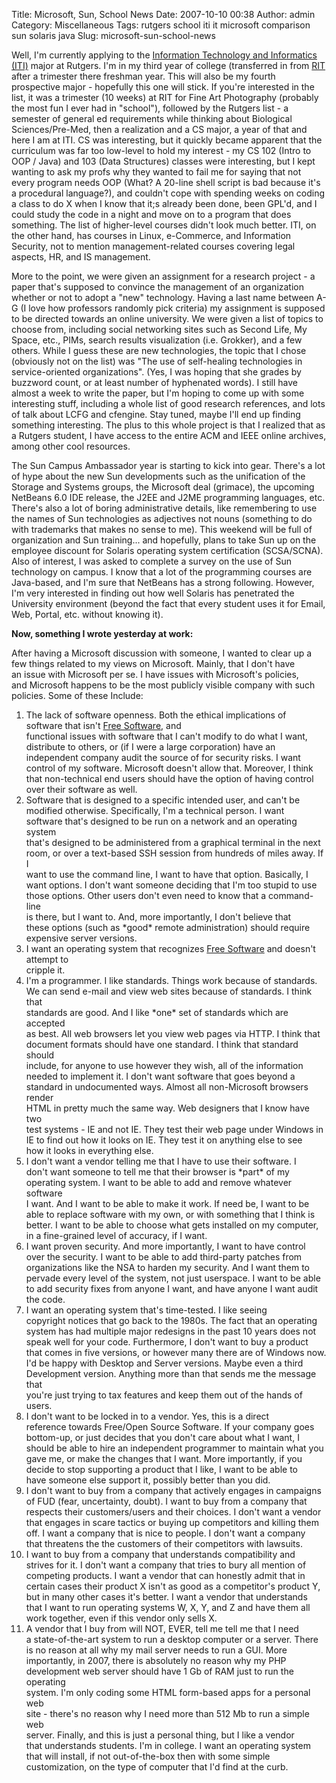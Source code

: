 Title: Microsoft, Sun, School News
Date: 2007-10-10 00:38
Author: admin
Category: Miscellaneous
Tags: rutgers school iti it microsoft comparison sun solaris java
Slug: microsoft-sun-school-news

Well, I'm currently applying to the [Information Technology and
Informatics (ITI)][] major at Rutgers. I'm in my third year of college
(transferred in from [RIT][] after a trimester there freshman year. This
will also be my fourth prospective major - hopefully this one will
stick. If you're interested in the list, it was a trimester (10 weeks)
at RIT for Fine Art Photography (probably the most fun I ever had in
"school"), followed by the Rutgers list - a semester of general ed
requirements while thinking about Biological Sciences/Pre-Med, then a
realization and a CS major, a year of that and here I am at ITI. CS was
interesting, but it quickly became apparent that the curriculum was far
too low-level to hold my interest - my CS 102 (Intro to OOP / Java) and
103 (Data Structures) classes were interesting, but I kept wanting to
ask my profs why they wanted to fail me for saying that not every
program needs OOP (What? A 20-line shell script is bad because it's a
procedural language?), and couldn't cope with spending weeks on coding a
class to do X when I know that it;s already been done, been GPL'd, and I
could study the code in a night and move on to a program that does
something. The list of higher-level courses didn't look much better.
ITI, on the other hand, has courses in Linux, e-Commerce, and
Information Security, not to mention management-related courses covering
legal aspects, HR, and IS management.

More to the point, we were given an assignment for a research project -
a paper that's supposed to convince the management of an organization
whether or not to adopt a "new" technology. Having a last name between
A-G (I love how professors randomly pick criteria) my assignment is
supposed to be directed towards an online university. We were given a
list of topics to choose from, including social networking sites such as
Second Life, My Space, etc., PIMs, search results visualization (i.e.
Grokker), and a few others. While I guess these are new technologies,
the topic that I chose (obviously not on the list) was "The use of
self-healing technologies in service-oriented organizations". (Yes, I
was hoping that she grades by buzzword count, or at least number of
hyphenated words). I still have almost a week to write the paper, but
I'm hoping to come up with some interesting stuff, including a whole
list of good research references, and lots of talk about LCFG and
cfengine. Stay tuned, maybe I'll end up finding something interesting.
The plus to this whole project is that I realized that as a Rutgers
student, I have access to the entire ACM and IEEE online archives, among
other cool resources.

The Sun Campus Ambassador year is starting to kick into gear. There's a
lot of hype about the new Sun developments such as the unification of
the Storage and Systems groups, the Microsoft deal (grimace), the
upcoming NetBeans 6.0 IDE release, the J2EE and J2ME programming
languages, etc. There's also a lot of boring administrative details,
like remembering to use the names of Sun technologies as adjectives not
nouns (something to do with trademarks that makes no sense to me). This
weekend will be full of organization and Sun training... and hopefully,
plans to take Sun up on the employee discount for Solaris operating
system certification (SCSA/SCNA). Also of interest, I was asked to
complete a survey on the use of Sun technology on campus. I know that a
lot of the programming courses are Java-based, and I'm sure that
NetBeans has a strong following. However, I'm very interested in finding
out how well Solaris has penetrated the University environment (beyond
the fact that every student uses it for Email, Web, Portal, etc. without
knowing it).

**Now, something I wrote yesterday at work:**

After having a Microsoft discussion with someone, I wanted to clear up
a  
few things related to my views on Microsoft. Mainly, that I don't have  
an issue with Microsoft per se. I have issues with Microsoft's
policies,  
and Microsoft happens to be the most publicly visible company with such  
policies. Some of these Include:

1.  The lack of software openness. Both the ethical implications of  
   software that isn't [Free Software][], and  
   functional issues with software that I can't modify to do what I
    want,  
   distribute to others, or (if I were a large corporation) have an  
   independent company audit the source of for security risks. I want  
   control of my software. Microsoft doesn't allow that. Moreover, I
    think  
   that non-technical end users should have the option of having
    control  
   over their software as well.
2.  Software that is designed to a specific intended user, and can't be  
   modified otherwise. Specifically, I'm a technical person. I want  
   software that's designed to be run on a network and an operating
    system  
   that's designed to be administered from a graphical terminal in the
    next  
   room, or over a text-based SSH session from hundreds of miles away.
    If I  
   want to use the command line, I want to have that option. Basically,
    I  
   want options. I don't want someone deciding that I'm too stupid to
    use  
   those options. Other users don't even need to know that a
    command-line  
   is there, but I want to. And, more importantly, I don't believe
    that  
   these options (such as \*good\* remote administration) should
    require  
   expensive server versions.
3.  I want an operating system that recognizes [Free Software][] and
    doesn't attempt to  
   cripple it.
4.  I'm a programmer. I like standards. Things work because of
    standards.  
   We can send e-mail and view web sites because of standards. I think
    that  
   standards are good. And I like \*one\* set of standards which are
    accepted  
   as best. All web browsers let you view web pages via HTTP. I think
    that  
   document formats should have one standard. I think that standard
    should  
   include, for anyone to use however they wish, all of the
    information  
   needed to implement it. I don't want software that goes beyond a  
   standard in undocumented ways. Almost all non-Microsoft browsers
    render  
   HTML in pretty much the same way. Web designers that I know have
    two  
   test systems - IE and not IE. They test their web page under Windows
    in  
   IE to find out how it looks on IE. They test it on anything else to
    see  
   how it looks in everything else.
5.  I don't want a vendor telling me that I have to use their software.
    I  
   don't want someone to tell me that their browser is \*part\* of my  
   operating system. I want to be able to add and remove whatever
    software  
   I want. And I want to be able to make it work. If need be, I want to
    be  
   able to replace software with my own, or with something that I think
    is  
   better. I want to be able to choose what gets installed on my
    computer,  
   in a fine-grained level of accuracy, if I want.
6.  I want proven security. And more importantly, I want to have
    control  
   over the security. I want to be able to add third-party patches
    from  
   organizations like the NSA to harden my security. And I want them
    to  
   pervade every level of the system, not just userspace. I want to be
    able  
   to add security fixes from anyone I want, and have anyone I want
    audit  
   the code.
7.  I want an operating system that's time-tested. I like seeing  
   copyright notices that go back to the 1980s. The fact that an
    operating  
   system has had multiple major redesigns in the past 10 years does
    not  
   speak well for your code. Furthermore, I don't want to buy a
    product  
   that comes in five versions, or however many there are of Windows
    now.  
   I'd be happy with Desktop and Server versions. Maybe even a third  
   Development version. Anything more than that sends me the message
    that  
   you're just trying to tax features and keep them out of the hands of
    users.
8.  I don't want to be locked in to a vendor. Yes, this is a direct  
   reference towards Free/Open Source Software. If your company goes  
   bottom-up, or just decides that you don't care about what I want, I  
   should be able to hire an independent programmer to maintain what
    you  
   gave me, or make the changes that I want. More importantly, if you  
   decide to stop supporting a product that I like, I want to be able
    to  
   have someone else support it, possibly better than you did.
9.  I don't want to buy from a company that actively engages in
    campaigns  
   of FUD (fear, uncertainty, doubt). I want to buy from a company
    that  
   respects their customers/users and their choices. I don't want a
    vendor  
   that engages in scare tactics or buying up competitors and killing
    them  
   off. I want a company that is nice to people. I don't want a
    company  
   that threatens the the customers of their competitors with lawsuits.
10. I want to buy from a company that understands compatibility and  
   strives for it. I don't want a company that tries to bury all
    mention of  
   competing products. I want a vendor that can honestly admit that in  
   certain cases their product X isn't as good as a competitor's
    product Y,  
   but in many other cases it's better. I want a vendor that
    understands  
   that I want to run operating systems W, X, Y, and Z and have them
    all  
   work together, even if this vendor only sells X.
11. A vendor that I buy from will NOT, EVER, tell me tell me that I
    need  
   a state-of-the-art system to run a desktop computer or a server.
    There  
   is no reason at all why my mail server needs to run a GUI. More  
   importantly, in 2007, there is absolutely no reason why my PHP  
   development web server should have 1 Gb of RAM just to run the
    operating  
   system. I'm only coding some HTML form-based apps for a personal
    web  
   site - there's no reason why I need more than 512 Mb to run a simple
    web  
   server. Finally, and this is just a personal thing, but I like a
    vendor  
   that understands students. I'm in college. I want an operating
    system  
   that will install, if not out-of-the-box then with some simple  
   customization, on the type of computer that I'd find at the curb.

  [Information Technology and Informatics (ITI)]: http://www.scils.rutgers.edu/information-technology-and-informatics-major/program-information.html
  [RIT]: http://www.rit.edu
  [Free Software]: http://www.fsf.org
